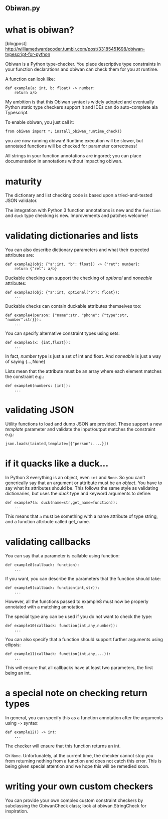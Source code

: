 Obiwan.py
---------

# what is obiwan?

[blogpost] http://williamedwardscoder.tumblr.com/post/33185451698/obiwan-typescript-for-python

Obiwan is a Python type-checker.  You place descriptive type constraints in your function declarations and obiwan can check them for you at runtime.

A function can look like:

    def example(a: int, b: float) -> number:
        return a/b

My ambition is that this Obiwan syntax is widely adopted and eventually Python static type checkers support it and IDEs can do auto-complete ala Typescript.

To enable obiwan, you just call it:

    from obiwan import *; install_obiwan_runtime_check()
    
you are now running obiwan!  Runtime execution will be slower, but annotated functions will be checked for parameter correctness!

All strings in your function annotations are ingored; you can place documentation in annotations without impacting obiwan.

# maturity

The dictionary and list checking code is based upon a tried-and-tested JSON validator.

The integration with Python 3 function annotations is new and the `function` and `duck` type checking is new.  Improvements and patches welcome!

# validating dictionaries and lists

You can also describe dictionary parameters and what their expected attributes are:

    def example2(obj: {"a":int, "b": float}) -> {"ret": number}:
        return {"ret": a/b}
        
Duckable checking can support the checking of *optional* and *noneable* attributes:

    def example3(obj: {"a":int, optional("b"): float}):
        ...
        
Duckable checks can contain duckable attributes themselves too:

    def example4(person: {"name":str, "phone": {"type":str, "number":str}}):
        ...
        
You can specify alternative constraint types using sets:

    def example5(x: {int,float}):
        ...
        
In fact, *number* type is just a set of int and float.  And *noneable* is just a way of saying {...,None}

Lists mean that the attribute must be an array where each element matches the constraint e.g.:

    def example6(numbers: [int]):
        ...

# validating JSON
        
Utility functions to load and dump JSON are provided.  These support a new *template* parameter and validate the input/output matches the constraint e.g.:

    json.loads(tainted,template=[{"person":....}])
    
# if it quacks like a duck...

In Python 3 everything is an object, even `int` and `None`.  So you can't generically say that an argument or attribute must be an *object*.  You have to say what its attributes should be.  This follows the same style as validating dictionaries, but uses the *duck* type and keyword arguments to define:

    def example7(a: duck(name=str,get_name=function)):
        ...
        
This means that `a` must be something with a name attribute of type string, and a function attribute called get_name.
        
# validating callbacks
        
You can say that a parameter is callable using function:

    def example8(callback: function):
        ...
        
If you want, you can describe the parameters that the function should take:

    def example9(callback: function(int,str)):
        ...
        
However, all the functions passed to example8 must now be properly annotated with a matching annotation.

The special type any can be used if you do not want to check the type:

    def example10(callback: function(int,any,number)):
        ...
        
You can also specify that a function should support further arguments using ellipsis:

    def example11(callback: function(int,any,...)):
        ...
        
This will ensure that all callbacks have at least two parameters, the first being an int.

# a special note on checking return types

In general, you can specify this as a function annotation after the arguments using `->` syntax:

    def example12() -> int:
        ...
        
The checker will ensure that this function returns an int.

Or `None`.  Unfortunately, at the current time, the checker cannot stop you from returning nothing from a function and does not catch this error.  This is being given special attention and we hope this will be remedied soon.

# writing your own custom checkers
        
You can provide your own complex custom constraint checkers by subclassing the ObiwanCheck class; look at obiwan.StringCheck for inspiration.

